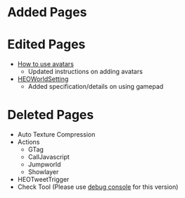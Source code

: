 # Added Pages

# Edited Pages
- [How to use avatars](https://vrhikky.github.io/VketCloudSDK_Documents/9.0/AboutVketCloudSDK/SetupAvatar.html)
    - Updated instructions on adding avatars
- [HEOWorldSetting](https://vrhikky.github.io/VketCloudSDK_Documents/9.0/HEOComponents/HEOWorldSetting.html)
    - Added specification/details on using gamepad
    
# Deleted Pages
- Auto Texture Compression
- Actions
    - GTag
    - CallJavascript
    - Jumpworld
    - Showlayer
- HEOTweetTrigger
- Check Tool (Please use [debug console](../debugconsole/debugconsole.md) for this version)